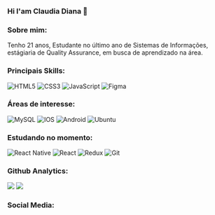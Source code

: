 ### Hi I'am Claudia Diana 🌱

### Sobre mim:

<p>
  Tenho 21 anos, Estudante no último ano de Sistemas de Informações, estágiaria de Quality Assurance, em busca de aprendizado na área.
<p>
  
 ### Principais Skills:
 
 <p>
    <img alt="HTML5" src="https://img.shields.io/badge/html5%20-%23E34F26.svg?&style=for-the-badge&logo=html5&logoColor=white"/>
    <img alt="CSS3" src="https://img.shields.io/badge/css3%20-%231572B6.svg?&style=for-the-badge&logo=css3&logoColor=white"/>
    <img alt="JavaScript" src="https://img.shields.io/badge/javascript%20-%23323330.svg?&style=for-the-badge&logo=javascript&logoColor=%23F7DF1E"/>
    <img alt="Figma" src="https://img.shields.io/badge/figma%20-%23F24E1E.svg?&style=for-the-badge&logo=figma&logoColor=white"/>
  
 <p>
  
  ### Áreas de interesse:
  
  <p>
    <img alt="MySQL" src="https://img.shields.io/badge/mysql-%2300f.svg?&style=for-the-badge&logo=mysql&logoColor=white"/>
    <img alt="IOS" src="https://img.shields.io/badge/iOS-000000?style=for-the-badge&logo=ios&logoColor=white">
    <img alt="Android" src="https://img.shields.io/badge/Android-3DDC84?style=for-the-badge&logo=android&logoColor=white" />
    <img alt="Ubuntu" src="https://img.shields.io/badge/Ubuntu-E95420?style=for-the-badge&logo=ubuntu&logoColor=white" />
  
  <p>
  
  ### Estudando no momento:
  
  <p>
    <img alt="React Native" src="https://img.shields.io/badge/react_native%20-%2320232a.svg?&style=for-the-badge&logo=react&logoColor=%2361DAFB"/>
    <img alt="React" src="https://img.shields.io/badge/react%20-%2320232a.svg?&style=for-the-badge&logo=react&logoColor=%2361DAFB"/>
    <img alt="Redux" src="https://img.shields.io/badge/redux%20-%23593d88.svg?&style=for-the-badge&logo=redux&logoColor=white"/>
    <img alt="Git" src="https://img.shields.io/badge/git%20-%23F05033.svg?&style=for-the-badge&logo=git&logoColor=white"/>
  <p>	
  
  ### Github Analytics:
  
<p align ="left">
  <img src="https://github-readme-stats.vercel.app/api/top-langs/?username=ClaudiaDiana&layout=compact)](https://github.com/ClaudiaDiana/github-readme-stats"/>
  <img src="https://github-readme-stats.vercel.app/api?username=ClaudiaDiana&show_icons=true&theme=dracula"/>
<p>
  
  ### Social Media:
  <p>
  
  <p>
